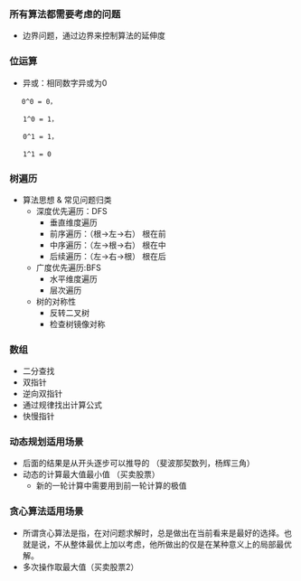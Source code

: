 ### 所有算法都需要考虑的问题
- 边界问题，通过边界来控制算法的延伸度

### 位运算
- 异或：相同数字异或为0
```
   0^0 = 0，

　　1^0 = 1，

　　0^1 = 1，

　　1^1 = 0
```

### 树遍历
- 算法思想 & 常见问题归类
    - 深度优先遍历：DFS
        - 垂直维度遍历
        - 前序遍历：（根->左->右） 根在前
        - 中序遍历：（左->根->右） 根在中
        - 后续遍历：（左->右->根） 根在后
    - 广度优先遍历:BFS
        - 水平维度遍历
        - 层次遍历
    - 树的对称性
        - 反转二叉树
        - 检查树镜像对称
        
    
    
    
 ### 数组
 - 二分查找
 - 双指针
 - 逆向双指针
 - 通过规律找出计算公式
 - 快慢指针
 
 ### 动态规划适用场景
  - 后面的结果是从开头逐步可以推导的  （斐波那契数列，杨辉三角）
  - 动态的计算最大值最小值 （买卖股票）
    - 新的一轮计算中需要用到前一轮计算的极值
 
 ### 贪心算法适用场景
 - 所谓贪心算法是指，在对问题求解时，总是做出在当前看来是最好的选择。也就是说，不从整体最优上加以考虑，他所做出的仅是在某种意义上的局部最优解。
 - 多次操作取最大值（买卖股票2）
　　
   